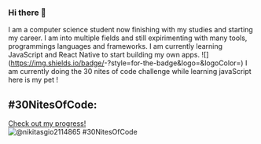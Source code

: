 ### Hi there 👋
I am a computer science student now finishing with my studies and starting my career.
I am into multiple fields and still expirimenting with many tools, programmings languages and frameworks.
I am currently learning JavaScript and React Native to start building my own apps.
![<Badge Name>](https://img.shields.io/badge/<Badge Text>-<Background Color>?style=for-the-badge&logo=<Icon Name>&logoColor=<Logo Color>)
I am currently doing the 30 nites of code challenge while learning javaScript here is my pet ! 
## #30NitesOfCode:
  [Check out my progress!](https://www.codedex.io/@nikitasgio2114865/30-nites-of-code)  
  ![@nikitasgio2114865 #30NitesOfCode](https://www.codedex.io/api/petStatus?user=nikitasgio2114865)

<!--
**giorgos-nikits/giorgos-nikits** is a ✨ _special_ ✨ repository because its `README.md` (this file) appears on your GitHub profile.

Here are some ideas to get you started:

- 🔭 I’m currently working on ...
- 🌱 I’m currently learning ...
- 👯 I’m looking to collaborate on ...
- 🤔 I’m looking for help with ...
- 💬 Ask me about ...
- 📫 How to reach me: ...
- 😄 Pronouns: ...
- ⚡ Fun fact: ...
-->

